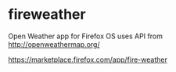 fireweather
===========

Open Weather app for Firefox OS
uses API from http://openweathermap.org/

https://marketplace.firefox.com/app/fire-weather
